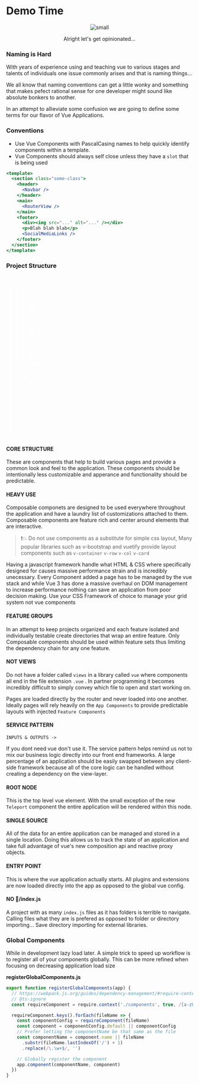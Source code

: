 # Demo Time

<center>

![small](https://bcw.blob.core.windows.net/public/downloads/5585954430080244)

<p>Alright let's get opinionated...</p>

</center>

### Naming is Hard

With years of experience using and teaching vue to various stages and talents of individuals one issue commonly arises and that is naming things...  

We all know that naming conventions can get a little wonky and something that makes pefect rational sense for one developer might sound like absolute bonkers to another. 

In an attempt to allieviate some confusion we are going to define some terms for our flavor of Vue Applications.

### Conventions

* Use Vue Components with PascalCasing names to help quickly identify components within a template.
* Vue Components should always self close unless they have a `slot` that is being used

``` jsx
<template>
  <section class="some-class">
    <header>
      <Navbar />
    </header>
    <main>
      <RouterView />
    </main>
    <footer>
      <div><img src="..." alt="..." /></div>
      <p>Blah blah blab</p>
      <SocialMediaLinks />
    </footer>
  </section>
</template>
```

### Project Structure

<pre style="color: white">
📦src
 ┣ 📂components
 ┃ ┣ 📂app                # CORE STRUCTURE 
 ┃ ┃ ┣ 📜AuthIcon.vue
 ┃ ┃ ┣ 📜Layout.vue
 ┃ ┃ ┣ 📜Navbar.vue
 ┃ ┣ 📂composable         # HEAVY USE
 ┃ ┃ ┣ 📜VBtn.vue
 ┃ ┃ ┣ 📜VDialog.vue
 ┃ ┃ ┣ 📜VInput.vue
 ┃ ┃ ┣ 📜VList.vue
 ┃ ┃ ┣ 📜VListItem.vue
 ┃ ┃ ┣ 📜VMenu.vue
 ┃ ┃ ┗ 📜VSelect.vue
 ┃ ┗ 📂video-chat         # FEATURE GROUPS
 ┃ ┃ ┗ 📜Settings.vue
 ┣ 📂pages                # NOT VIEWS
 ┃ ┣ 📜HomePage.vue
 ┃ ┗ 📜ProfilePage.vue
 ┣ 📂services             # SERVICE PATTERN
 ┃ ┣ 📜AuthService.js
 ┃ ┗ 📜Resource.js
 ┣ 📜App.vue              # ROOT NODE
 ┣ 📜AppState.js          # SINGLE SOURCE 
 ┣ 📜AuthConfig.js
 ┣ 📜main.js              # ENTRY POINT
 ┗ 📜router.js            # NO 📁/index.js
</pre>

#### CORE STRUCTURE 

These are components that help to build various pages and provide a common look and feel to the application. These components should be intentionally less customizable and apperance and functionality should be predictable.

#### HEAVY USE

Composable componets are designed to be used everywhere throughout the application and have a laundry list of customizations attached to them. Composable components are feature rich and center around elements that are interactive. 

> ❗💥 Do not use components as a substitute for simple css layout, Many popular libraries such as v-bootstrap and vuetify provide layout components such as `v-container`  `v-row`  `v-col`  `v-card`

Having a javascript framework handle what HTML & CSS where specifically designed for causes massive performance strain and is incredibly unecessary. Every Component added a page has to be managed by the vue stack and while Vue 3 has done a massive overhaul on DOM management to increase performance nothing can save an application from poor decision making. Use your CSS Framework of choice to manage your grid system not vue components

#### FEATURE GROUPS

In an attempt to keep projects organized and each feature isolated and individually testable create directories that wrap an entire feature. Only Composable components should be used within feature sets thus limiting the dependency chain for any one feature.

#### NOT VIEWS

Do not have a folder called `views` in a library called `vue` where components all end in the file extension `.vue` . In partner programming it becomes incredibly difficult to simply convey which file to open and start working on.

Pages are loaded directly by the router and never loaded into one another. Ideally pages will rely heavily on the `App Components` to provide predictable layouts with injected `Feature Components`

#### SERVICE PATTERN

 `INPUTS & OUTPUTS ->`

If you dont need vue don't use it. The service pattern helps remind us not to mix our business logic directly into our front end frameworks. A large percentage of an application should be easily swapped between any client-side framework because all of the core logic can be handled without creating a dependency on the view-layer. 

#### ROOT NODE

This is the top level vue element. With the small exception of the new `Teleport` component the entire application will be rendered within this node.

#### SINGLE SOURCE 

All of the data for an entire application can be managed and stored in a single location. Doing this allows us to track the state of an application and take full advantage of vue's new composition api and reactive proxy objects. 

#### ENTRY POINT

This is where the vue application actually starts. All plugins and extensions are now loaded directly into the app as opposed to the global vue config.

#### NO 📁/index.js

A project with as many `index.js` files as it has folders is terrible to navigate. Calling files what they are is prefered as opposed to folder or directory importing... Save directory importing for external libraries.

### Global Components

While in development lazy load later. A simple trick to speed up workflow is to register all of your components globally. This can be more refined when focusing on decreasing application load size

__registerGlobalComponents.js__
```javascript
export function registerGlobalComponents(app) {
  // https://webpack.js.org/guides/dependency-management/#require-context
  // @ts-ignore
  const requireComponent = require.context('./components', true, /[a-z0-9]+\.(jsx?|vue)$/i)

  requireComponent.keys().forEach(fileName => {
    const componentConfig = requireComponent(fileName)
    const component = componentConfig.default || componentConfig
    // Prefer letting the componentName be that same as the file
    const componentName = component.name || fileName
      .substr(fileName.lastIndexOf('/') + 1)
      .replace(/\.\w+$/, '')

    // Globally register the component
    app.component(componentName, component)
  })
}

```